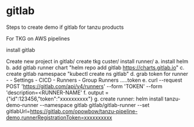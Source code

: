 # gitlab

Steps to create demo if gitlab for tanzu products

For TKG on AWS pipelines

install gitlab

Create new project in gitlab/
create tkg custer/
install runner/
  a. install helm
  b. add gitlab runner chart "helm repo add gitlab https://charts.gitlab.io"
  c. create gitlab namespace "kubectl create ns gitlab"
  d. grab token for runner - <gitlab home> - Settings - CICD - Runners - Group Runners .....token
  e. curl --request POST 'https://gitlab.com/api/v4/runners' --form 'TOKEN' --form 'description=<RUNNER-NAME'
  f. output = {"id":123456,"token":"xxxxxxxxxx"}
  g. create runner: helm install tanzu-demo-runner --namespace gitlab gitlab/gitlab-runner --set gitlabUrl=https://gitlab.com/opowbow/tanzu-pipeline-demo,runnerRegistrationToken=xxxxxxxxxx


